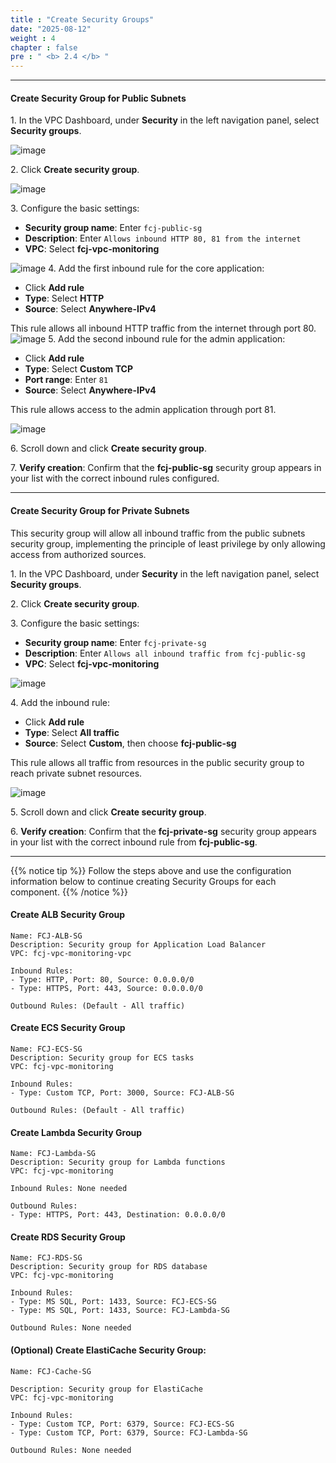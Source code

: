 ```yaml
---
title : "Create Security Groups"
date: "2025-08-12"
weight : 4
chapter : false
pre : " <b> 2.4 </b> "
---
```


___

#### Create Security Group for Public Subnets

1\. In the VPC Dashboard, under **Security** in the left navigation panel, select **Security groups**.

![image](/images/2.4/2025-08-12_16-31-03.png)

2\. Click **Create security group**.

![image](/images/2.4/2025-08-12_16-33-16.png)

3\. Configure the basic settings:
   - **Security group name**: Enter `fcj-public-sg`
   - **Description**: Enter `Allows inbound HTTP 80, 81 from the internet`
   - **VPC**: Select **fcj-vpc-monitoring**


![image](/images/2.4/2025-08-12_16-34-43.png)
4\. Add the first inbound rule for the core application:
   - Click **Add rule**
   - **Type**: Select **HTTP**
   - **Source**: Select **Anywhere-IPv4**

   This rule allows all inbound HTTP traffic from the internet through port 80.
![image](/images/2.4/2025-08-12_16-34-43.png)
5\. Add the second inbound rule for the admin application:
   - Click **Add rule**
   - **Type**: Select **Custom TCP**
   - **Port range**: Enter `81`
   - **Source**: Select **Anywhere-IPv4**

   This rule allows access to the admin application through port 81.

![image](/images/2.4/2025-08-12_16-35-58.png)

6\. Scroll down and click **Create security group**.

7\. **Verify creation**: Confirm that the **fcj-public-sg** security group appears in your list with the correct inbound rules configured.
___

#### Create Security Group for Private Subnets

This security group will allow all inbound traffic from the public subnets security group, implementing the principle of least privilege by only allowing access from authorized sources.

1\. In the VPC Dashboard, under **Security** in the left navigation panel, select **Security groups**.

2\. Click **Create security group**.

3\. Configure the basic settings:
   - **Security group name**: Enter `fcj-private-sg`
   - **Description**: Enter `Allows all inbound traffic from fcj-public-sg`
   - **VPC**: Select **fcj-vpc-monitoring**

![image](/images/2.4/2025-08-12_16-40-49.png)

4\. Add the inbound rule:

   - Click **Add rule**
   - **Type**: Select **All traffic**
   - **Source**: Select **Custom**, then choose **fcj-public-sg**

This rule allows all traffic from resources in the public security group to reach private subnet resources.

![image](/images/2.4/2025-08-12_16-41-58.png)

5\. Scroll down and click **Create security group**.

6\. **Verify creation**: Confirm that the **fcj-private-sg** security group appears in your list with the correct inbound rule from **fcj-public-sg**.
___

{{% notice tip %}}
Follow the steps above and use the configuration information below to continue creating Security Groups for each component.
{{% /notice %}}

#### Create ALB Security Group
   ```
   Name: FCJ-ALB-SG
   Description: Security group for Application Load Balancer
   VPC: fcj-vpc-monitoring-vpc

   Inbound Rules:
   - Type: HTTP, Port: 80, Source: 0.0.0.0/0
   - Type: HTTPS, Port: 443, Source: 0.0.0.0/0

   Outbound Rules: (Default - All traffic)
   ```

#### Create ECS Security Group
   ```
   Name: FCJ-ECS-SG
   Description: Security group for ECS tasks
   VPC: fcj-vpc-monitoring

   Inbound Rules:
   - Type: Custom TCP, Port: 3000, Source: FCJ-ALB-SG

   Outbound Rules: (Default - All traffic)
   ```

#### Create Lambda Security Group
   ```
   Name: FCJ-Lambda-SG
   Description: Security group for Lambda functions
   VPC: fcj-vpc-monitoring

   Inbound Rules: None needed

   Outbound Rules:
   - Type: HTTPS, Port: 443, Destination: 0.0.0.0/0
   ```

#### Create RDS Security Group
   ```
   Name: FCJ-RDS-SG
   Description: Security group for RDS database
   VPC: fcj-vpc-monitoring

   Inbound Rules:
   - Type: MS SQL, Port: 1433, Source: FCJ-ECS-SG
   - Type: MS SQL, Port: 1433, Source: FCJ-Lambda-SG

   Outbound Rules: None needed
   ```

#### (Optional) **Create ElastiCache Security Group:**
   ```
   Name: FCJ-Cache-SG

   Description: Security group for ElastiCache
   VPC: fcj-vpc-monitoring

   Inbound Rules:
   - Type: Custom TCP, Port: 6379, Source: FCJ-ECS-SG
   - Type: Custom TCP, Port: 6379, Source: FCJ-Lambda-SG

   Outbound Rules: None needed
   ```
